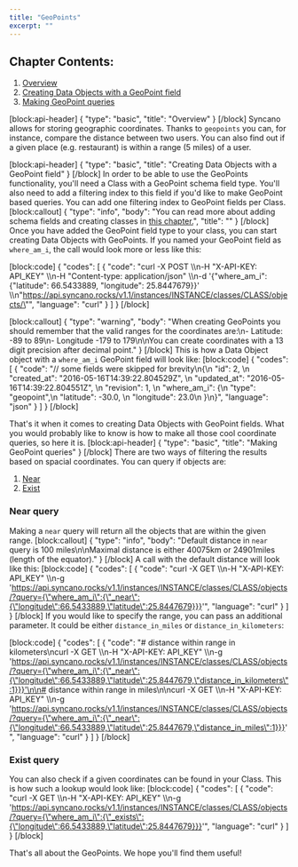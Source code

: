 ```yaml
---
title: "GeoPoints"
excerpt: ""
---
```

## Chapter Contents:
1. [Overview](#overview)
2. [Creating Data Objects with a GeoPoint field](#creating-data-objects-with-a-geopoint-field)
3. [Making GeoPoint queries](#making-geopoint-queries)

[block:api-header]
{
  "type": "basic",
  "title": "Overview"
}
[/block]
Syncano allows for storing geographic coordinates. Thanks to `geopoints` you can, for instance, compare the distance between two users. You can also find out if a given place (e.g. restaurant) is within a range (5 miles) of a user. 


[block:api-header]
{
  "type": "basic",
  "title": "Creating Data Objects with a GeoPoint field"
}
[/block]
In order to be able to use the GeoPoints functionality, you'll need a Class with a GeoPoint schema field type. You'll also need to add a filtering index to this field if you'd like to make GeoPoint based queries. You can add one filtering index to GeoPoint fields per Class.
[block:callout]
{
  "type": "info",
  "body": "You can read more about adding schema fields and creating classes in [this chapter.](doc:classes)",
  "title": ""
}
[/block]
Once you have added the GeoPoint field type to your class, you can start creating Data Objects with GeoPoints. If you named your GeoPoint field as `where_am_i`, the call would look more or less like this:

[block:code]
{
  "codes": [
    {
      "code": "curl -X POST \\\n-H \"X-API-KEY: API_KEY\" \\\n-H \"Content-type: application/json\" \\\n-d '{\"where_am_i\": {\"latitude\": 66.5433889, \"longitude\": 25.8447679}}' \\\n\"https://api.syncano.rocks/v1.1/instances/INSTANCE/classes/CLASS/objects/\"",
      "language": "curl"
    }
  ]
}
[/block]

[block:callout]
{
  "type": "warning",
  "body": "When creating GeoPoints you should remember that the valid ranges for the coordinates are:\n- Latitude: -89 to 89\n- Longitude -179 to 179\n\nYou can create coordinates with a 13 digit precision after decimal point."
}
[/block]
This is how a Data Object object with a `where_am_i` GeoPoint field will look like:
[block:code]
{
  "codes": [
    {
      "code": "// some fields were skipped for brevity\n{\n    \"id\": 2, \n    \"created_at\": \"2016-05-16T14:39:22.804529Z\", \n    \"updated_at\": \"2016-05-16T14:39:22.804551Z\", \n    \"revision\": 1,  \n    \"where_am_i\": {\n        \"type\": \"geopoint\",\n        \"latitude\": -30.0, \n        \"longitude\": 23.0\n    }\n}",
      "language": "json"
    }
  ]
}
[/block]

That's it when it comes to creating Data Objects with GeoPoint fields. What you would probably like to know is how to make all those cool coordinate queries, so here it is.
[block:api-header]
{
  "type": "basic",
  "title": "Making GeoPoint queries"
}
[/block]
There are two ways of filtering the results based on spacial coordinates. You can query if objects are:
1. [Near](#section-near-query)
2. [Exist](#section-exist-query) 


### Near query

Making a `near` query will return all the objects that are within the given range.
[block:callout]
{
  "type": "info",
  "body": "Default distance in `near` query is 100 miles\n\nMaximal distance is either 40075km or 24901miles (length of the equator)."
}
[/block]
A call with the default distance will look like this:
[block:code]
{
  "codes": [
    {
      "code": "curl -X GET \\\n-H \"X-API-KEY: API_KEY\" \\\n-g 'https://api.syncano.rocks/v1.1/instances/INSTANCE/classes/CLASS/objects/?query={\"where_am_i\":{\"_near\":{\"longitude\":66.5433889,\"latitude\":25.8447679}}}'",
      "language": "curl"
    }
  ]
}
[/block]
If you would like to specify the range, you can pass an additional parameter. It could be either `distance_in_miles` or `distance_in_kilometers`:

[block:code]
{
  "codes": [
    {
      "code": "# distance within range in kilometers\ncurl -X GET \\\n-H \"X-API-KEY: API_KEY\" \\\n-g 'https://api.syncano.rocks/v1.1/instances/INSTANCE/classes/CLASS/objects/?query={\"where_am_i\":{\"_near\":{\"longitude\":66.5433889,\"latitude\":25.8447679,\"distance_in_kilometers\":1}}}'\n\n# distance within range in miles\n\ncurl -X GET \\\n-H \"X-API-KEY: API_KEY\" \\\n-g 'https://api.syncano.rocks/v1.1/instances/INSTANCE/classes/CLASS/objects/?query={\"where_am_i\":{\"_near\":{\"longitude\":66.5433889,\"latitude\":25.8447679,\"distance_in_miles\":1}}}'",
      "language": "curl"
    }
  ]
}
[/block]

### Exist query

You can also check if a given coordinates can be found in your Class. This is how such a lookup would look like:
[block:code]
{
  "codes": [
    {
      "code": "curl -X GET \\\n-H \"X-API-KEY: API_KEY\" \\\n-g 'https://api.syncano.rocks/v1.1/instances/INSTANCE/classes/CLASS/objects/?query={\"where_am_i\":{\"_exists\":{\"longitude\":66.5433889,\"latitude\":25.8447679}}}'",
      "language": "curl"
    }
  ]
}
[/block]


That's all about the GeoPoints. We hope you'll find them useful!